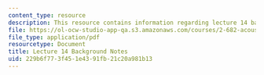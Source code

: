 ```yaml
---
content_type: resource
description: This resource contains information regarding lecture 14 background notes.
file: https://ol-ocw-studio-app-qa.s3.amazonaws.com/courses/2-682-acoustical-oceanography-spring-2012/229b6f773f451e4391fb21c20a981b13_MIT2_682S12_bglec14.pdf
file_type: application/pdf
resourcetype: Document
title: Lecture 14 Background Notes
uid: 229b6f77-3f45-1e43-91fb-21c20a981b13
---
```

